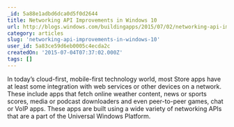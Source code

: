 ```yaml
---
_id: 5a88e1adbd6dca0d5f0d2644
title: Networking API Improvements in Windows 10
url: http://blogs.windows.com/buildingapps/2015/07/02/networking-api-improvements-in-windows-10/
category: articles
slug: 'networking-api-improvements-in-windows-10'
user_id: 5a83ce59d6eb0005c4ecda2c
createdOn: '2015-07-04T07:37:02.000Z'
tags: []
---
```


In today’s cloud-first, mobile-first technology world, most Store apps have at least some integration with web services or other devices on a network. These include apps that fetch online weather content, news or sports scores, media or podcast downloaders and even peer-to-peer games, chat or VoIP apps. These apps are built using a wide variety of networking APIs that are a part of the Universal Windows Platform.
